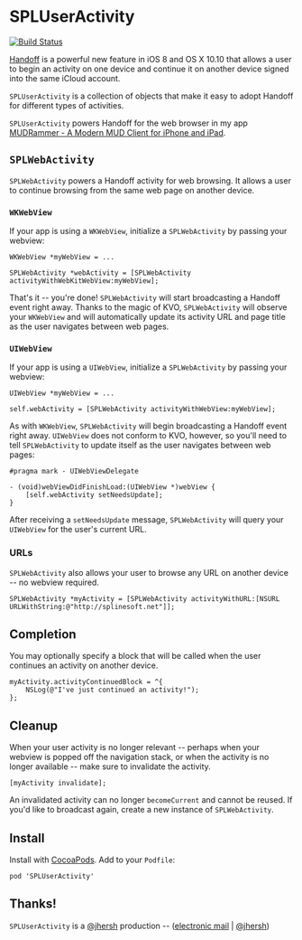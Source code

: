 # SPLUserActivity

[![Build Status](https://travis-ci.org/splinesoft/SPLUserActivity.svg?branch=master)](https://travis-ci.org/splinesoft/SPLUserActivity)

[Handoff](https://developer.apple.com/library/prerelease/ios/documentation/UserExperience/Conceptual/Handoff/AdoptingHandoff/AdoptingHandoff.html) is a powerful new feature in iOS 8 and OS X 10.10 that allows a user to begin an activity on one device and continue it on another device signed into the same iCloud account.

`SPLUserActivity` is a collection of objects that make it easy to adopt Handoff for different types of activities.

`SPLUserActivity` powers Handoff for the web browser in my app [MUDRammer - A Modern MUD Client for iPhone and iPad](https://itunes.apple.com/us/app/mudrammer-a-modern-mud-client/id597157072?mt=8).

## `SPLWebActivity`

`SPLWebActivity` powers a Handoff activity for web browsing. It allows a user to continue browsing from the same web page on another device.

### `WKWebView`

If your app is using a `WKWebView`, initialize a `SPLWebActivity` by passing your webview:

```objc
WKWebView *myWebView = ...

SPLWebActivity *webActivity = [SPLWebActivity activityWithWebKitWebView:myWebView];
```

That's it -- you're done! `SPLWebActivity` will start broadcasting a Handoff event right away. Thanks to the magic of KVO, `SPLWebActivity` will observe your `WKWebView` and will automatically update its activity URL and page title as the user navigates between web pages.

### `UIWebView`

If your app is using a `UIWebView`, initialize a `SPLWebActivity` by passing your webview:

```objc
UIWebView *myWebView = ...

self.webActivity = [SPLWebActivity activityWithWebView:myWebView];
```

As with `WKWebView`, `SPLWebActivity` will begin broadcasting a Handoff event right away. `UIWebView` does not conform to KVO, however, so you'll need to tell `SPLWebActivity` to update itself as the user navigates between web pages:

```objc
#pragma mark - UIWebViewDelegate

- (void)webViewDidFinishLoad:(UIWebView *)webView {
    [self.webActivity setNeedsUpdate];
}
```

After receiving a `setNeedsUpdate` message, `SPLWebActivity` will query your `UIWebView` for the user's current URL.

### URLs

`SPLWebActivity` also allows your user to browse any URL on another device -- no webview required.

```objc
SPLWebActivity *myActivity = [SPLWebActivity activityWithURL:[NSURL URLWithString:@"http://splinesoft.net"]];
```

## Completion

You may optionally specify a block that will be called when the user continues an activity on another device.

```objc
myActivity.activityContinuedBlock = ^{
	NSLog(@"I've just continued an activity!");
};
```

## Cleanup

When your user activity is no longer relevant -- perhaps when your webview is popped off the navigation stack, or when the activity is no longer available -- make sure to invalidate the activity.

```objc
[myActivity invalidate];
```

An invalidated activity can no longer `becomeCurrent` and cannot be reused. If you'd like to broadcast again, create a new instance of `SPLWebActivity`.

## Install

Install with [CocoaPods](http://cocoapods.org). Add to your `Podfile`:

```
pod 'SPLUserActivity'
```

## Thanks!

`SPLUserActivity` is a [@jhersh](https://github.com/jhersh) production -- ([electronic mail](mailto:jon@her.sh) | [@jhersh](https://twitter.com/jhersh))